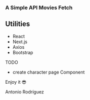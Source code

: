 ### A Simple API Movies Fetch

## Utilities
- React
- Next.js
- Axios
- Bootstrap

TODO
- create character page Component

Enjoy it 😎

Antonio Rodríguez
